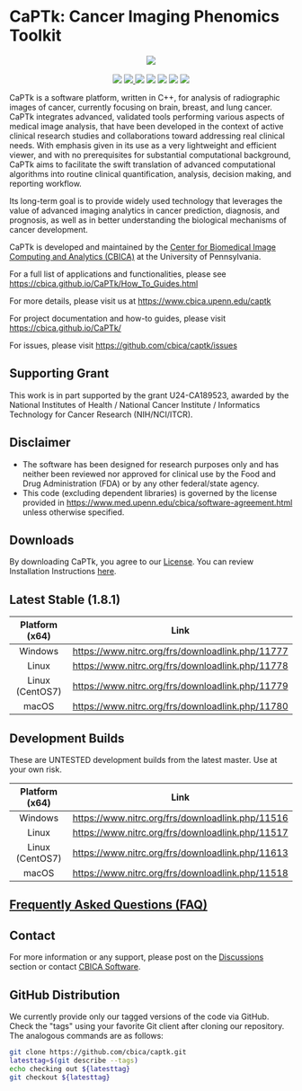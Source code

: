 # CaPTk:  Cancer Imaging Phenomics Toolkit 

<p align="center">
    <img src="https://raw.githubusercontent.com/CBICA/CaPTk/master/docs_sources/images/0_tutorial_1_mainUI_resized.png" />
    <br></br>
    <a href="https://dev.azure.com/CBICA/CaPTk/_build?definitionId=2" alt="Build Status"><img src="https://dev.azure.com/CBICA/CaPTk/_apis/build/status/CBICA.CaPTk?branchName=master" /></a>
    <a href="https://app.codacy.com/gh/CBICA/CaPTk?utm_source=github.com&utm_medium=referral&utm_content=CBICA/CaPTk&utm_campaign=Badge_Grade_Settings"><img src="https://api.codacy.com/project/badge/Grade/4388874394474ce38d6e6586255ef645"</a>
    <a href="https://hub.docker.com/r/cbica/captk/builds" alt="Build Status"><img src="https://img.shields.io/docker/cloud/automated/cbica/captk"></a>
    <a href="https://github.com/CBICA/CaPTk/issues" alt="Issues"><img src="https://img.shields.io/github/issues/CBICA/CaPTk.svg" /></a>
    <a href="https://github.com/CBICA/CaPTk/issues" alt="Issues"><img src="https://img.shields.io/github/issues-closed/CBICA/CaPTk.svg" /></a>
    <a href="https://doi.org/10.1117/1.JMI.5.1.011018" alt="Citation"><img src="https://img.shields.io/badge/cite-citation-blue" /></a>
    <img src="https://img.shields.io/badge/language-c%2B%2B11-blue.svg" />
</p>

CaPTk is a software platform, written in C++, for analysis of radiographic images of cancer, currently focusing on brain, breast, and lung cancer. CaPTk integrates advanced, validated tools performing various aspects of medical image analysis, that have been developed in the context of active clinical research studies and collaborations toward addressing real clinical needs. With emphasis given in its use as a very lightweight and efficient viewer, and with no prerequisites for substantial computational background, CaPTk aims to facilitate the swift translation of advanced computational algorithms into routine clinical quantification, analysis, decision making, and reporting workflow.

Its long-term goal is to provide widely used technology that leverages the value of advanced imaging analytics in cancer prediction, diagnosis, and prognosis, as well as in better understanding the biological mechanisms of cancer development.

CaPTk is developed and maintained by the [Center for Biomedical Image Computing and Analytics (CBICA)](https://www.cbica.upenn.edu/) at the University of Pennsylvania.

For a full list of applications and functionalities, please see https://cbica.github.io/CaPTk/How_To_Guides.html

For more details, please visit us at https://www.cbica.upenn.edu/captk

For project documentation and how-to guides, please visit https://cbica.github.io/CaPTk/

For issues, please visit https://github.com/cbica/captk/issues

## Supporting Grant
This work is in part supported by the grant U24-CA189523, awarded by the National Institutes of Health / National Cancer Institute / Informatics Technology for Cancer Research (NIH/NCI/ITCR).

## Disclaimer
- The software has been designed for research purposes only and has neither been reviewed nor approved for clinical use by the Food and Drug Administration (FDA) or by any other federal/state agency.
- This code (excluding dependent libraries) is governed by the license provided in https://www.med.upenn.edu/cbica/software-agreement.html unless otherwise specified.

## Downloads

By downloading CaPTk, you agree to our [License](./LICENSE). You can review Installation Instructions [here](https://cbica.github.io/CaPTk/Installation.html).

## Latest Stable (1.8.1)

| Platform (x64) | Link                                             |
|:--------------:|:------------------------------------------------:|
| Windows        | https://www.nitrc.org/frs/downloadlink.php/11777 |
| Linux          | https://www.nitrc.org/frs/downloadlink.php/11778 |
| Linux (CentOS7)| https://www.nitrc.org/frs/downloadlink.php/11779 |
| macOS          | https://www.nitrc.org/frs/downloadlink.php/11780 |

## Development Builds

These are UNTESTED development builds from the latest master. Use at your own risk.

| Platform (x64) | Link                                             |
|:--------------:|:------------------------------------------------:|
| Windows        | https://www.nitrc.org/frs/downloadlink.php/11516 |
| Linux          | https://www.nitrc.org/frs/downloadlink.php/11517 |
| Linux (CentOS7)| https://www.nitrc.org/frs/downloadlink.php/11613 |
| macOS          | https://www.nitrc.org/frs/downloadlink.php/11518 |

## [Frequently Asked Questions (FAQ)](https://cbica.github.io/CaPTk/Getting_Started.html#gs_FAQ)

## Contact
For more information or any support, please post on the [Discussions](https://github.com/CBICA/CaPTk/discussions) section or contact <a href="mailto:software@cbica.upenn.edu">CBICA Software</a>.

## GitHub Distribution

We currently provide only our tagged versions of the code via GitHub. Check the "tags" using your favorite Git client after cloning our repository. The analogous commands are as follows: 

```bash
git clone https://github.com/cbica/captk.git
latesttag=$(git describe --tags)
echo checking out ${latesttag}
git checkout ${latesttag}
```
